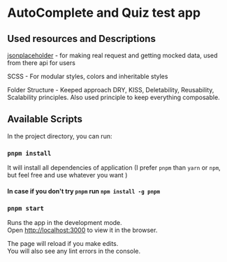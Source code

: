 # AutoComplete and Quiz test app

## Used resources and Descriptions

[jsonplaceholder](https://jsonplaceholder.typicode.com/) - for making real request and getting mocked data, used from there api for users

SCSS - For modular styles, colors and inheritable styles

Folder Structure - Keeped approach DRY, KISS, Deletability, Reusability, Scalability principles. Also used principle to keep everything composable. 

## Available Scripts

In the project directory, you can run:

### `pnpm install`
It will install all dependencies of application (I prefer `pnpm` than `yarn` or `npm`, but feel free and use whatever you want )

#### In case if you don't try `pnpm` run `npm install -g pnpm`

### `pnpm start`

Runs the app in the development mode.\
Open [http://localhost:3000](http://localhost:3000) to view it in the browser.

The page will reload if you make edits.\
You will also see any lint errors in the console.
